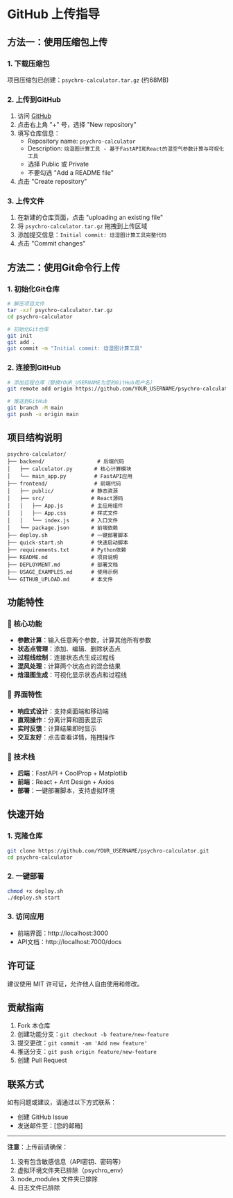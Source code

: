 # GitHub 上传指导

## 方法一：使用压缩包上传

### 1. 下载压缩包
项目压缩包已创建：`psychro-calculator.tar.gz` (约68MB)

### 2. 上传到GitHub
1. 访问 [GitHub](https://github.com)
2. 点击右上角 "+" 号，选择 "New repository"
3. 填写仓库信息：
   - Repository name: `psychro-calculator`
   - Description: `焓湿图计算工具 - 基于FastAPI和React的湿空气参数计算与可视化工具`
   - 选择 Public 或 Private
   - 不要勾选 "Add a README file"
4. 点击 "Create repository"

### 3. 上传文件
1. 在新建的仓库页面，点击 "uploading an existing file"
2. 将 `psychro-calculator.tar.gz` 拖拽到上传区域
3. 添加提交信息：`Initial commit: 焓湿图计算工具完整代码`
4. 点击 "Commit changes"

## 方法二：使用Git命令行上传

### 1. 初始化Git仓库
```bash
# 解压项目文件
tar -xzf psychro-calculator.tar.gz
cd psychro-calculator

# 初始化Git仓库
git init
git add .
git commit -m "Initial commit: 焓湿图计算工具"
```

### 2. 连接到GitHub
```bash
# 添加远程仓库（替换YOUR_USERNAME为您的GitHub用户名）
git remote add origin https://github.com/YOUR_USERNAME/psychro-calculator.git

# 推送到GitHub
git branch -M main
git push -u origin main
```

## 项目结构说明

```
psychro-calculator/
├── backend/                 # 后端代码
│   ├── calculator.py       # 核心计算模块
│   └── main_app.py         # FastAPI应用
├── frontend/               # 前端代码
│   ├── public/            # 静态资源
│   ├── src/               # React源码
│   │   ├── App.js         # 主应用组件
│   │   ├── App.css        # 样式文件
│   │   └── index.js       # 入口文件
│   └── package.json       # 前端依赖
├── deploy.sh              # 一键部署脚本
├── quick-start.sh         # 快速启动脚本
├── requirements.txt       # Python依赖
├── README.md              # 项目说明
├── DEPLOYMENT.md          # 部署文档
├── USAGE_EXAMPLES.md      # 使用示例
└── GITHUB_UPLOAD.md       # 本文件
```

## 功能特性

### 🧮 核心功能
- **参数计算**：输入任意两个参数，计算其他所有参数
- **状态点管理**：添加、编辑、删除状态点
- **过程线绘制**：连接状态点生成过程线
- **混风处理**：计算两个状态点的混合结果
- **焓湿图生成**：可视化显示状态点和过程线

### 🎨 界面特性
- **响应式设计**：支持桌面端和移动端
- **直观操作**：分离计算和图表显示
- **实时反馈**：计算结果即时显示
- **交互友好**：点击查看详情，拖拽操作

### 🚀 技术栈
- **后端**：FastAPI + CoolProp + Matplotlib
- **前端**：React + Ant Design + Axios
- **部署**：一键部署脚本，支持虚拟环境

## 快速开始

### 1. 克隆仓库
```bash
git clone https://github.com/YOUR_USERNAME/psychro-calculator.git
cd psychro-calculator
```

### 2. 一键部署
```bash
chmod +x deploy.sh
./deploy.sh start
```

### 3. 访问应用
- 前端界面：http://localhost:3000
- API文档：http://localhost:7000/docs

## 许可证

建议使用 MIT 许可证，允许他人自由使用和修改。

## 贡献指南

1. Fork 本仓库
2. 创建功能分支：`git checkout -b feature/new-feature`
3. 提交更改：`git commit -am 'Add new feature'`
4. 推送分支：`git push origin feature/new-feature`
5. 创建 Pull Request

## 联系方式

如有问题或建议，请通过以下方式联系：
- 创建 GitHub Issue
- 发送邮件至：[您的邮箱]

---

**注意**：上传前请确保：
1. 没有包含敏感信息（API密钥、密码等）
2. 虚拟环境文件夹已排除（psychro_env）
3. node_modules 文件夹已排除
4. 日志文件已排除 